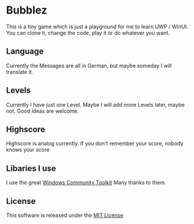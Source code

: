 # Bubblez
This is a tiny game which is just a playground for me to learn UWP / WinUI. You can clone it, change the code, play it or do whatever you want. 

## Language
Currently the Messages are all in German, but maybe someday I will translate it. 

## Levels
Currently I have just one Level. Maybe I will add more Levels later, maybe not. Good ideas are welcome.

## Highscore
Highscore is analog currently. If you don't remember your score, nobody knows your score

## Libaries I use
I use the great [Windows Community Toolkit](https://github.com/windows-toolkit/WindowsCommunityToolkit) Many thanks to them. 

## License
This software is released under the [MIT License](license)
